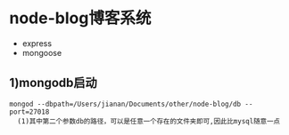 # node-blog博客系统
* express 
* mongoose 

## 1)mongodb启动

```
mongod --dbpath=/Users/jianan/Documents/other/node-blog/db --port=27018
  (1)其中第二个参数db的路径，可以是任意一个存在的文件夹即可,因此比mysql随意一点
```
